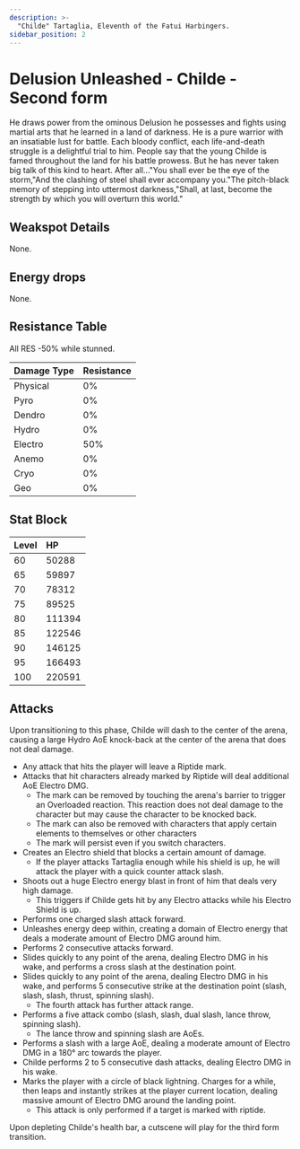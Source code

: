 ```yaml
---
description: >-
  "Childe" Tartaglia, Eleventh of the Fatui Harbingers.
sidebar_position: 2
---
```


# Delusion Unleashed - Childe - Second form

He draws power from the ominous Delusion he possesses and fights using martial arts that he learned in a land of darkness. He is a pure warrior with an insatiable lust for battle. Each bloody conflict, each life-and-death struggle is a delightful trial to him. People say that the young Childe is famed throughout the land for his battle prowess. But he has never taken big talk of this kind to heart. After all..."You shall ever be the eye of the storm,"And the clashing of steel shall ever accompany you."The pitch-black memory of stepping into uttermost darkness,"Shall, at last, become the strength by which you will overturn this world."

## Weakspot Details

None.

## Energy drops

None.

## Resistance Table

All RES -50% while stunned.

| Damage Type | Resistance |
| :---------- | :--------- |
| Physical    | 0%         |
| Pyro        | 0%         |
| Dendro      | 0%         |
| Hydro       | 0%         |
| Electro     | 50%        |
| Anemo       | 0%         |
| Cryo        | 0%         |
| Geo         | 0%         |

## Stat Block

| Level | HP     |
| :---- | :----- |
| 60    | 50288  |
| 65    | 59897  |
| 70    | 78312  |
| 75    | 89525  |
| 80    | 111394 |
| 85    | 122546 |
| 90    | 146125 |
| 95    | 166493 |
| 100   | 220591 |

## Attacks

Upon transitioning to this phase, Childe will dash to the center of the arena, causing a large Hydro AoE knock-back at the center of the arena that does not deal damage.

* Any attack that hits the player will leave a Riptide mark.
* Attacks that hit characters already marked by Riptide will deal additional AoE Electro DMG.
  * The mark can be removed by touching the arena's barrier to trigger an Overloaded reaction. This reaction does not deal damage to the character but may cause the character to be knocked back.
  * The mark can also be removed with characters that apply certain elements to themselves or other characters
  * The mark will persist even if you switch characters.
* Creates an Electro shield that blocks a certain amount of damage.
  * If the player attacks Tartaglia enough while his shield is up, he will attack the player with a quick counter attack slash.
* Shoots out a huge Electro energy blast in front of him that deals very high damage.
  * This triggers if Childe gets hit by any Electro attacks while his Electro Shield is up.
* Performs one charged slash attack forward.
* Unleashes energy deep within, creating a domain of Electro energy that deals a moderate amount of Electro DMG around him.
* Performs 2 consecutive attacks forward.
* Slides quickly to any point of the arena, dealing Electro DMG in his wake, and performs a cross slash at the destination point.
* Slides quickly to any point of the arena, dealing Electro DMG in his wake, and performs 5 consecutive strike at the destination point (slash, slash, slash, thrust, spinning slash).
  * The fourth attack has further attack range.
* Performs a five attack combo (slash, slash, dual slash, lance throw, spinning slash).
  * The lance throw and spinning slash are AoEs.
* Performs a slash with a large AoE, dealing a moderate amount of Electro DMG in a 180° arc towards the player.
* Childe performs 2 to 5 consecutive dash attacks, dealing Electro DMG in his wake.
* Marks the player with a circle of black lightning. Charges for a while, then leaps and instantly strikes at the player current location, dealing massive amount of Electro DMG around the landing point.
  * This attack is only performed if a target is marked with riptide.

Upon depleting Childe's health bar, a cutscene will play for the third form transition.
